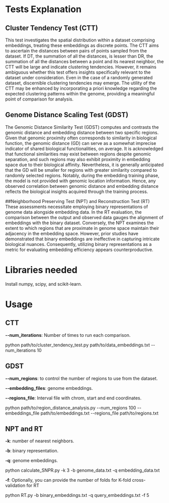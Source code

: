 # Tests Explanation

## Cluster Tendency Test (CTT)
This test investigates the spatial distribution within a dataset comprising embeddings, treating these embeddings as discrete points. 
The CTT aims to ascertain the distances between pairs of points sampled from the dataset. If DT, the summation of all the distances,
is lesser than DR, the summation of all the distances between a point and its nearest neighbor, the CTT will be large and indicate clustering 
tendencies. However, it remains ambiguous whether this test offers insights specifically relevant to the dataset under consideration. Even in 
the case of a randomly generated dataset, discernible clustering tendencies may emerge. The utility of the CTT may be enhanced by incorporating 
a priori knowledge regarding the expected clustering patterns within the genome, providing a meaningful point of comparison for analysis.

## Genome Distance Scaling Test (GDST)
The Genomic Distance Similarity Test (GDST) computes and contrasts the genomic distance and embedding distance between two specific regions. 
Given that genomic proximity often corresponds to similarity in biological function, the genomic distance (GD) can serve as a somewhat imprecise
indicator of shared biological functionalities, on average. It is acknowledged that functional similarities may exist between regions despite 
genomic separation, and such regions may also exhibit proximity in embedding space due to their biological affinity. Nevertheless, it is 
generally anticipated that the GD will be smaller for regions with greater similarity compared to randomly selected regions. Notably, during
the embedding training phase, the model is not provided with genomic location information. Hence, any observed correlation between genomic 
distance and embedding distance reflects the biological insights acquired through the training process.

##Neighborhood Preserving Test (NPT) and Reconstruction Test (RT)
These assessments necessitate employing binary representations of genome data alongside embedding data. In the RT evaluation, the comparison 
between the output and observed data gauges the alignment of embeddings with the binary dataset. Conversely, the NPT examines the extent to 
which regions that are proximate in genome space maintain their adjacency in the embedding space. However, prior studies have demonstrated that 
binary embeddings are ineffective in capturing intricate biological nuances. Consequently, utilizing binary representations as a metric for 
evaluating embedding efficiency appears counterproductive.


# Libraries needed
Install numpy, scipy, and scikit-learn.

# Usage
## CTT
**--num_iterations**: Number of times to run each comparison.

​python path/to/cluster_tendency_test.py path/to/data_embeddings.txt --num_iterations 10

## GDST
**--num_regions**: to control the number of regions to use from the dataset. 

**--embedding_files**: genome embeddings. 

**--regions_file**: Interval file with chrom, start and end coordinates.

​python path/to/region_distance_analysis.py --num_regions 100 --embeddings_file path/to/embeddings.txt --regions_file path/to/regions.txt

## NPT and RT
**-k**: number of nearest neighbors. 

**-b**: binary representation. 

**-q**: genome embeddings.

​python calculate_SNPR.py -k 3 -b genome_data.txt -q embedding_data.txt

**-f**: Optionally, you can provide the number of folds for K-fold cross-validation for RT 

python RT.py -b binary_embeddings.txt -q query_embeddings.txt -f 5
